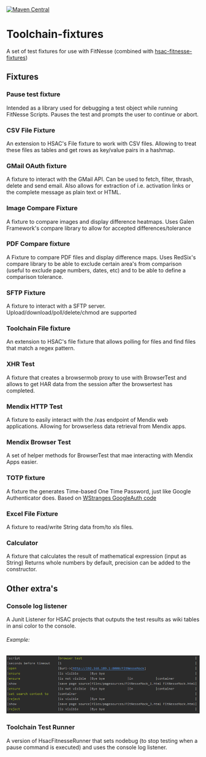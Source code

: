 [![Maven Central](https://img.shields.io/maven-central/v/nl.praegus/toolchain-fixtures.svg?maxAge=21600)](https://mvnrepository.com/artifact/nl.praegus/toolchain-fixtures)
# Toolchain-fixtures
A set of test fixtures for use with FitNesse (combined with [hsac-fitnesse-fixtures](https://github.com/fhoeben/hsac-fitnesse-fixtures))

## Fixtures
### Pause test fixture
Intended as a library used for debugging a test object while running FitNesse Scripts.
Pauses the test and prompts the user to continue or abort.

### CSV File Fixture
An extension to HSAC's File fixture to work with CSV files. Allowing to treat these files as tables and get rows as key/value pairs in a hashmap.

### GMail OAuth fixture
A fixture to interact with the GMail API. Can be used to fetch, filter, thrash, delete and send email.
Also allows for extraction of i.e. activation links or the complete message as plain text or HTML.

### Image Compare Fixture
A fixture to compare images and display difference heatmaps.
Uses Galen Framework's compare library to allow for accepted differences/tolerance

### PDF Compare fixture
A Fixture to compare PDF files and display difference maps.
Uses RedSix's compare library to be able to exclude certain area's from comparison (useful to exclude page numbers, dates, etc) and to be able to define a comparison tolerance.

### SFTP Fixture
A fixture to interact with a SFTP server. Upload/download/poll/delete/chmod are supported

### Toolchain File fixture
An extension to HSAC's file fixture that allows polling for files and find files that match a regex pattern.

### XHR Test
A fixture that creates a browsermob proxy to use with BrowserTest and allows to get HAR data from the session after the browsertest has completed.

### Mendix HTTP Test
A fixture to easily interact with the /xas endpoint of Mendix web applications. Allowing for browserless data retrieval from Mendix apps.

### Mendix Browser Test
A set of helper methods for BrowserTest that mae interacting with Mendix Apps easier.

### TOTP fixture
A fixture the generates Time-based One Time Password, just like Google Authenticator does. 
Based on [WStranges GoogleAuth code](https://github.com/wstrange/GoogleAuth)

### Excel File Fixture
A fixture to read/write String data from/to xls files.

### Calculator
A fixture that calculates the result of mathematical expression (input as String)
Returns whole numbers by default, precision can be added to the constructor. 

## Other extra's

### Console log listener
A Junit Listener for HSAC projects that outputs the test results as wiki tables in ansi color to the console.
###### Example:
![Console output example](https://raw.githubusercontent.com/tcnh/binstore/master/console.PNG)

### Toolchain Test Runner
A version of HsacFitnesseRunner that sets nodebug (to stop testing when a pause command is executed) and uses the console log listener.

